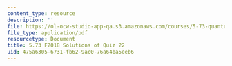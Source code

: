 ```yaml
---
content_type: resource
description: ''
file: https://ol-ocw-studio-app-qa.s3.amazonaws.com/courses/5-73-quantum-mechanics-i-fall-2018/475a63056731fb629ac076a64ba5eeb6_MIT5_73F18_quiz22_soln.pdf
file_type: application/pdf
resourcetype: Document
title: 5.73 F2018 Solutions of Quiz 22
uid: 475a6305-6731-fb62-9ac0-76a64ba5eeb6
---
```

